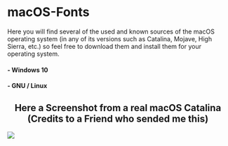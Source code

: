 # macOS-Fonts


Here you will find several of the used and known sources of the macOS operating system (in any of its versions such as Catalina, Mojave, High Sierra, etc.) so feel free to download them and install them for your operating system.

#### - Windows 10
#### - GNU / Linux

<h2 align="center">Here a Screenshot from a real macOS Catalina (Credits to a Friend who sended me this)</h2>

</div>
<img src="https://github.com/Hblanqueto/macOS-Fonts/blob/master/Images/116099373_581360365844537_4144760099203696087_n.png" align="center">

<br>

